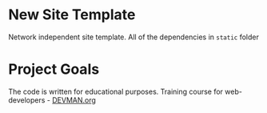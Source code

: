 # New Site Template

Network independent site template. All of the dependencies in `static` folder

# Project Goals

The code is written for educational purposes. Training course for web-developers - [DEVMAN.org](https://devman.org)
